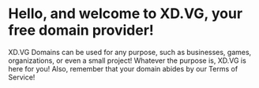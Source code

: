 # Hello, and welcome to XD.VG, your free domain provider! 
XD.VG Domains can be used for any purpose, such as businesses, games, organizations, or even a small project! Whatever the purpose is, XD.VG is here for you! Also, remember that your domain abides by our Terms of Service!
